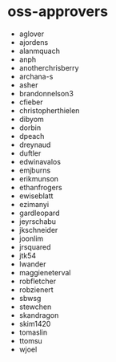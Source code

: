 # oss-approvers
* aglover
* ajordens
* alanmquach
* anph
* anotherchrisberry
* archana-s
* asher
* brandonnelson3
* cfieber
* christopherthielen
* dibyom
* dorbin
* dpeach
* dreynaud
* duftler
* edwinavalos
* emjburns
* erikmunson
* ethanfrogers
* ewiseblatt
* ezimanyi
* gardleopard
* jeyrschabu
* jkschneider
* joonlim
* jrsquared
* jtk54
* lwander
* maggieneterval
* robfletcher
* robzienert
* sbwsg
* stewchen
* skandragon
* skim1420
* tomaslin
* ttomsu
* wjoel
